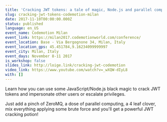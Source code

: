 ```yaml
---
title: 'Cracking JWT tokens: a tale of magic, Node.js and parallel computing'
slug: cracking-jwt-tokens-codemotion-milan
date: 2017-11-10T00:00:00.000Z
status: published
language: en_US
event_name: Codemotion Milan
event_link: https://milan2017.codemotionworld.com/conference/
event_location: Base - Via Bergognone 34, Milan, Italy
event_location_gps: 45.451784,9.16234099999997
event_city: Milan, Italy
event_days: November 8-11 2017
is_workshop: false
slides_link: http://loige.link/cracking-jwt-codemotion
video_link: https://www.youtube.com/watch?v=_wXQW-dIyL8
with: []
---
```


Learn how you can use some JavaScript/Node.js black magic to crack JWT tokens and impersonate other users or escalate privileges.

Just add a pinch of ZeroMQ, a dose of parallel computing, a 4 leaf clover, mix everything applying some brute force and you'll get a powerful JWT cracking potion!

